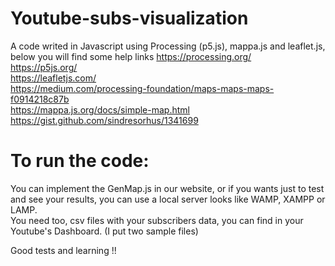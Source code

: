 ﻿# Youtube-subs-visualization
  A code writed in Javascript using Processing (p5.js), mappa.js and leaflet.js, below you will find some help links
  https://processing.org/ <br />
  https://p5js.org/ <br />
  https://leafletjs.com/ <br />
  https://medium.com/processing-foundation/maps-maps-maps-f0914218c87b <br />
  https://mappa.js.org/docs/simple-map.html <br />
  https://gist.github.com/sindresorhus/1341699

# To run the code:
  You can implement the GenMap.js in our website, or if you wants just to test and see your results, you can use a local server looks like   WAMP, XAMPP or LAMP.<br />
  You need too, csv files with your subscribers data, you can find in your Youtube's Dashboard. (I put two sample files)<br />
  
Good tests and learning !!
